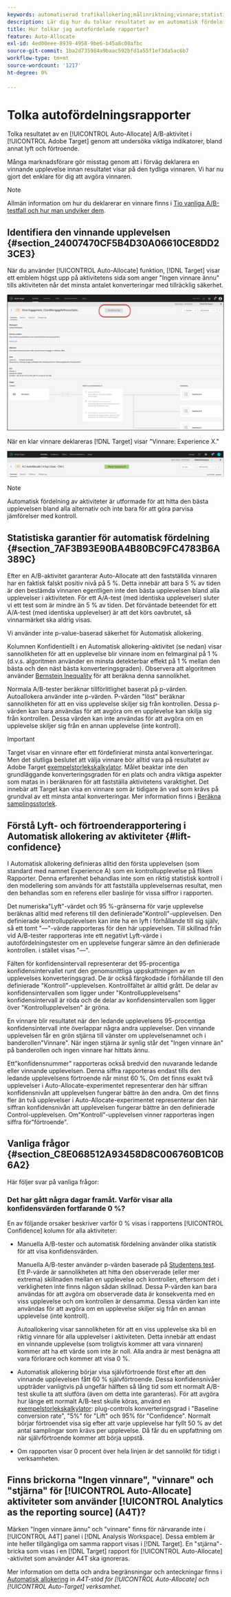 ```yaml
---
keywords: automatiserad trafikallokering;målinriktning;vinnare;statistisk garanti;självförtroende;bestämma vinnare;lyft;självförtroende;standard;standardupplevelse;autoallokera;autoallokera
description: Lär dig hur du tolkar resultatet av en automatisk fördelning av A/B-aktivitet i Adobe [!DNL Target] genom att undersöka viktiga indikatorer, bland annat lyft och förtroende.
title: Hur tolkar jag autofördelade rapporter?
feature: Auto-Allocate
exl-id: 4ed00eee-8939-4958-9be6-b45a8c08afbc
source-git-commit: 1ba2d735984a9baac592bfd1a55f1ef3da5ac6b7
workflow-type: tm+mt
source-wordcount: '1217'
ht-degree: 0%

---
```


# Tolka autofördelningsrapporter

Tolka resultatet av en [!UICONTROL Auto-Allocate] A/B-aktivitet i [!UICONTROL Adobe Target] genom att undersöka viktiga indikatorer, bland annat lyft och förtroende.

Många marknadsförare gör misstag genom att i förväg deklarera en vinnande upplevelse innan resultatet visar på den tydliga vinnaren. Vi har nu gjort det enklare för dig att avgöra vinnaren.

>[!NOTE]
>
>Allmän information om hur du deklarerar en vinnare finns i [Tio vanliga A/B-testfall och hur man undviker dem](/help/c-activities/t-test-ab/common-ab-testing-pitfalls.md).

## Identifiera den vinnande upplevelsen {#section_24007470CF5B4D30A06610CE8DD23CE3}

När du använder [!UICONTROL Auto-Allocate] funktion, [!DNL Target] visar ett emblem högst upp på aktivitetens sida som anger &quot;Ingen vinnare ännu&quot; tills aktiviteten når det minsta antalet konverteringar med tillräcklig säkerhet.

![Inget emblem för vinnare](/help/c-activities/automated-traffic-allocation/assets/no-winner.png)

När en klar vinnare deklareras [!DNL Target] visar &quot;Vinnare: Experience X.&quot;

![](assets/winner.png)

>[!NOTE]
>
>Automatisk fördelning av aktiviteter är utformade för att hitta den bästa upplevelsen bland alla alternativ och inte bara för att göra parvisa jämförelser med kontroll.

## Statistiska garantier för automatisk fördelning {#section_7AF3B93E90BA4B80BC9FC4783B6A389C}

Efter en A/B-aktivitet garanterar Auto-Allocate att den fastställda vinnaren har en faktisk falskt positiv nivå på 5 %. Detta innebär att bara 5 % av tiden är den bestämda vinnaren egentligen inte den bästa upplevelsen bland alla upplevelser i aktiviteten. För ett A/A-test (med identiska upplevelser) sluter vi ett test som är mindre än 5 % av tiden. Det förväntade beteendet för ett A/A-test (med identiska upplevelser) är att det körs oavbrutet, så vinnarmärket ska aldrig visas.

Vi använder inte p-value-baserad säkerhet för Automatisk allokering.

Kolumnen Konfidentiellt i en Automatisk allokering-aktivitet (se nedan) visar sannolikheten för att en upplevelse blir vinnare inom en felmarginal på 1 % (d.v.s. algoritmen använder en minsta detekterbar effekt på 1 % mellan den bästa och den näst bästa konverteringsgraden). Observera att algoritmen använder [Bernstein Inequality](https://en.wikipedia.org/wiki/Bernstein_inequalities_%28probability_theory%29) för att beräkna denna sannolikhet.

Normala A/B-tester beräknar tillförlitlighet baserat på p-värden. Autoallokera använder inte p-värden. P-värden &quot;löst&quot; beräknar sannolikheten för att en viss upplevelse skiljer sig från kontrollen. Dessa p-värden kan bara användas för att avgöra om en upplevelse kan skilja sig från kontrollen. Dessa värden kan inte användas för att avgöra om en upplevelse skiljer sig från en annan upplevelse (inte kontroll).

>[!IMPORTANT]
>
>Target visar en vinnare efter ett fördefinierat minsta antal konverteringar. Men det slutliga beslutet att välja vinnare bör alltid vara på resultatet av Adobe Target [exempelstorlekskalkylator](https://experienceleague.adobe.com/tools/calculator/testcalculator.html). Målet beaktar inte den grundläggande konverteringsgraden för en plats och andra viktiga aspekter som matas in i beräknaren för att fastställa aktivitetens varaktighet. Det innebär att Target kan visa en vinnare som är tidigare än vad som krävs på grundval av ett minsta antal konverteringar. Mer information finns i [Beräkna samplingsstorlek](/help/c-activities/t-test-ab/sample-size-determination.md#section_6B8725BD704C4AFE939EF2A6B6E834E6).

## Förstå Lyft- och förtroenderapportering i Automatisk allokering av aktiviteter {#lift-confidence}

I Automatisk allokering definieras alltid den första upplevelsen (som standard med namnet Experience A) som en kontrollupplevelse på fliken Rapporter. Denna erfarenhet behandlas inte som en riktig statistisk kontroll i den modellering som används för att fastställa upplevelsernas resultat, men den behandlas som en referens eller baslinje för vissa siffror i rapporten.

Det numeriska&quot;Lyft&quot;-värdet och 95 %-gränserna för varje upplevelse beräknas alltid med referens till den definierade&quot;Kontroll&quot;-upplevelsen. Den definierade kontrollupplevelsen kan inte ha en lyft i förhållande till sig själv, så ett tomt &quot;—&quot;-värde rapporteras för den här upplevelsen. Till skillnad från vid A/B-tester rapporteras inte ett negativt Lyft-värde i autofördelningstester om en upplevelse fungerar sämre än den definierade kontrollen. i stället visas &quot;—&quot;.

Fälten för konfidensintervall representerar det 95-procentiga konfidensintervallet runt den genomsnittliga uppskattningen av en upplevelses konverteringsgrad. De är också färgkodade i förhållande till den definierade &quot;Kontroll&quot;-upplevelsen. Kontrollfältet är alltid grått. De delar av konfidensintervallen som ligger under &quot;Kontrollupplevelsens&quot; konfidensintervall är röda och de delar av konfidensintervallen som ligger över &quot;Kontrollupplevelsen&quot; är gröna.

En vinnare blir resultatet när den ledande upplevelsens 95-procentiga konfidensintervall inte överlappar några andra upplevelser. Den vinnande upplevelsen får en grön stjärna till vänster om upplevelsenamnet och i banderollen&quot;Vinnare&quot;. När ingen stjärna är synlig står det &quot;Ingen vinnare än&quot; på banderollen och ingen vinnare har hittats ännu.

Ett&quot;konfidensnummer&quot; rapporteras också bredvid den nuvarande ledande eller vinnande upplevelsen. Denna siffra rapporteras endast tills den ledande upplevelsens förtroende når minst 60 %. Om det finns exakt två upplevelser i Auto-Allocate-experimentet representerar den här siffran konfidensnivån att upplevelsen fungerar bättre än den andra. Om det finns fler än två upplevelser i Auto-Allocate-experimentet representerar den här siffran konfidensnivån att upplevelsen fungerar bättre än den definierade Control-upplevelsen. Om&quot;Kontroll&quot;-upplevelsen vinner rapporteras ingen siffra för&quot;förtroende&quot;.

## Vanliga frågor {#section_C8E068512A93458D8C006760B1C0B6A2}

Här följer svar på vanliga frågor:

### Det har gått några dagar framåt. Varför visar alla konfidensvärden fortfarande 0 %?

En av följande orsaker beskriver varför 0 % visas i rapportens [!UICONTROL Confidence] kolumn för alla aktiviteter:

* Manuella A/B-tester och automatisk fördelning använder olika statistik för att visa konfidensvärden.

   Manuella A/B-tester använder p-värden baserade på [Studentens test](https://en.wikipedia.org/wiki/Student%27s_t-test). Ett P-värde är sannolikheten att hitta den observerade (eller mer extrema) skillnaden mellan en upplevelse och kontrollen, eftersom det i verkligheten inte finns någon sådan skillnad. Dessa P-värden kan bara användas för att avgöra om observerade data är konsekventa med en viss upplevelse och om kontrollen är densamma. Dessa värden kan inte användas för att avgöra om en upplevelse skiljer sig från en annan upplevelse (inte kontroll).

   Autoallokering visar sannolikheten för att en viss upplevelse ska bli en riktig vinnare för alla upplevelser i aktiviteten. Detta innebär att endast en vinnande upplevelse (som troligtvis kommer att vara vinnaren) kommer att ha ett värde som inte är noll. Alla andra är mest benägna att vara förlorare och kommer att visa 0 %.

* Automatisk allokering börjar visa självförtroende först efter att den vinnande upplevelsen fått 60 % självförtroende. Dessa konfidensnivåer uppträder vanligtvis på ungefär hälften så lång tid som ett normalt A/B-test skulle ta att slutföra (även om detta inte garanteras). För att avgöra hur länge ett normalt A/B-test skulle köras, använd en [exempelstorlekskalkylator](https://experienceleague.adobe.com/tools/calculator/testcalculator.html): plug-controls konverteringsgrad i &quot;Baseline conversion rate&quot;, &quot;5%&quot; för &quot;Lift&quot; och 95% för &quot;Confidence&quot;. Normalt börjar förtroendet visa sig efter att varje upplevelse har fyllt 50 % av det antal samplingar som krävs per upplevelse. Då får du en uppfattning om när självförtroende kommer att börja uppstå.
* Om rapporten visar 0 procent över hela linjen är det sannolikt för tidigt i verksamheten.

## Finns brickorna &quot;Ingen vinnare&quot;, &quot;vinnare&quot; och &quot;stjärna&quot; för [!UICONTROL Auto-Allocate] aktiviteter som använder [!UICONTROL Analytics as the reporting source] (A4T)?

Märken &quot;Ingen vinnare ännu&quot; och &quot;vinnare&quot; finns för närvarande inte i [!UICONTROL A4T] panel i [!DNL Analysis Workspace]. Dessa emblem är inte heller tillgängliga om samma rapport visas i [!DNL Target]. En &quot;stjärna&quot;-bricka som visas i en [!DNL Target] rapport för [!UICONTROL Auto-Allocate] -aktivitet som använder A4T ska ignoreras.

Mer information om detta och andra begränsningar och anteckningar finns i [Automatisk allokering](/help/c-integrating-target-with-mac/a4t/a4t-at-aa.md#aa) in *A4T-stöd för [!UICONTROL Auto-Allocate] och [!UICONTROL Auto-Target] verksamhet*.



